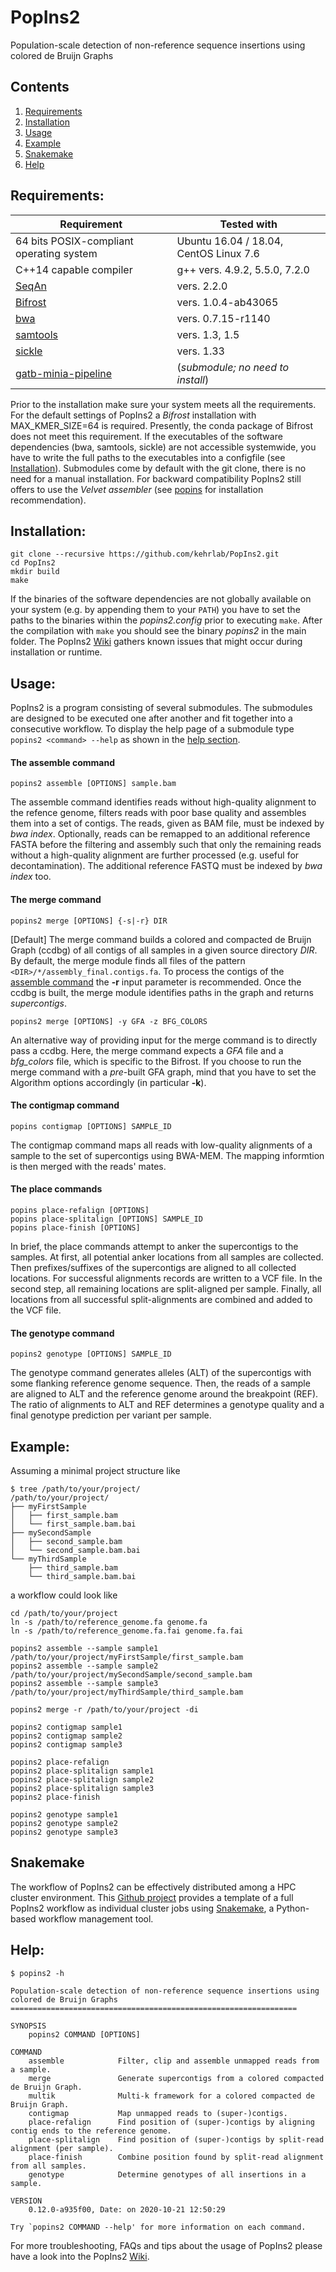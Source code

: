 # PopIns2

Population-scale detection of non-reference sequence insertions using colored de Bruijn Graphs

## Contents
1. [Requirements](#requirements)
2. [Installation](#installation)
3. [Usage](#usage)
4. [Example](#example)
5. [Snakemake](#snakemake)
6. [Help](#help)

## Requirements:

| Requirement | Tested with |
| --- | --- |
| 64 bits POSIX-compliant operating system | Ubuntu 16.04 / 18.04, CentOS Linux 7.6 |
| C++14 capable compiler | g++ vers. 4.9.2, 5.5.0, 7.2.0 |
| [SeqAn](https://www.seqan.de/) | vers. 2.2.0 |
| [Bifrost](https://github.com/pmelsted/bfgraph) | vers. 1.0.4-ab43065 |
| [bwa](https://github.com/lh3/bwa) | vers. 0.7.15-r1140 |
| [samtools](https://github.com/samtools/samtools) | vers. 1.3, 1.5 |
| [sickle](https://github.com/najoshi/sickle) | vers. 1.33 |
| [gatb-minia-pipeline](https://github.com/Krannich479/gatb-minia-pipeline) | (*submodule; no need to install*) |

Prior to the installation make sure your system meets all the requirements. For the default settings of PopIns2 a *Bifrost* installation with MAX_KMER_SIZE=64 is required. Presently, the conda package of Bifrost does not meet this requirement. If the executables of the software dependencies (bwa, samtools, sickle) are not accessible systemwide, you have to write the full paths to the executables into a configfile (see [Installation](#installation)). Submodules come by default with the git clone, there is no need for a manual installation. For backward compatibility PopIns2 still offers to use the *Velvet assembler* (see [popins](https://github.com/bkehr/popins) for installation recommendation).

## Installation:

```
git clone --recursive https://github.com/kehrlab/PopIns2.git
cd PopIns2
mkdir build
make
```

If the binaries of the software dependencies are not globally available on your system (e.g. by appending them to your `PATH`) you have to set the paths to the binaries within the *popins2.config* prior to executing `make`. After the compilation with `make` you should see the binary *popins2* in the main folder. The PopIns2 [Wiki](https://github.com/kehrlab/PopIns2/wiki) gathers known issues that might occur during installation or runtime.

## Usage:

PopIns2 is a program consisting of several submodules. The submodules are designed to be executed one after another and fit together into a consecutive workflow. To display the help page of a submodule type `popins2 <command> --help` as shown in the [help section](#help).

#### The assemble command
```
popins2 assemble [OPTIONS] sample.bam
```
The assemble command identifies reads without high-quality alignment to the refence genome, filters reads with poor base quality and assembles them into a set of contigs. The reads, given as BAM file, must be indexed by _bwa index_. Optionally, reads can be remapped to an additional reference FASTA before the filtering and assembly such that only the remaining reads without a high-quality alignment are further processed (e.g. useful for decontamination). The additional reference FASTQ must be indexed by _bwa index_ too.

#### The merge command
```
popins2 merge [OPTIONS] {-s|-r} DIR
```
\[Default\] The merge command builds a colored and compacted de Bruijn Graph (ccdbg) of all contigs of all samples in a given source directory _DIR_.
By default, the merge module finds all files of the pattern `<DIR>/*/assembly_final.contigs.fa`. To process the contigs of the [assemble command](#the-assemble-command) the __-r__ input parameter is recommended. Once the ccdbg is built, the merge module identifies paths in the graph and returns _supercontigs_.

```
popins2 merge [OPTIONS] -y GFA -z BFG_COLORS
```
An alternative way of providing input for the merge command is to directly pass a ccdbg. Here, the merge command expects a _GFA_ file and a _bfg_colors_ file, which is specific to the Bifrost. If you choose to run the merge command with a _pre_-built GFA graph, mind that you have to set the Algorithm options accordingly (in particular __-k__).

#### The contigmap command
```
popins contigmap [OPTIONS] SAMPLE_ID
```
The contigmap command maps all reads with low-quality alignments of a sample to the set of supercontigs using BWA-MEM. The mapping informtion is then merged with the reads' mates.

#### The place commands
```
popins place-refalign [OPTIONS]
popins place-splitalign [OPTIONS] SAMPLE_ID
popins place-finish [OPTIONS]
```
In brief, the place commands attempt to anker the supercontigs to the samples. At first, all potential anker locations from all samples are collected. Then prefixes/suffixes of the supercontigs are aligned to all collected locations. For successful alignments records are written to a VCF file. In the second step, all remaining locations are split-aligned per sample. Finally, all locations from all successful split-alignments are combined and added to the VCF file.

#### The genotype command
```
popins2 genotype [OPTIONS] SAMPLE_ID
```
The genotype command generates alleles (ALT) of the supercontigs with some flanking reference genome sequence. Then, the reads of a sample are aligned to ALT and the reference genome around the breakpoint (REF). The ratio of alignments to ALT and REF determines a genotype quality and a final genotype prediction per variant per sample.

## Example:

Assuming a minimal project structure like

```
$ tree /path/to/your/project/
/path/to/your/project/
├── myFirstSample
│   ├── first_sample.bam
│   └── first_sample.bam.bai
├── mySecondSample
│   ├── second_sample.bam
│   └── second_sample.bam.bai
└── myThirdSample
    ├── third_sample.bam
    └── third_sample.bam.bai
```

a workflow could look like

```
cd /path/to/your/project
ln -s /path/to/reference_genome.fa genome.fa
ln -s /path/to/reference_genome.fa.fai genome.fa.fai

popins2 assemble --sample sample1 /path/to/your/project/myFirstSample/first_sample.bam
popins2 assemble --sample sample2 /path/to/your/project/mySecondSample/second_sample.bam
popins2 assemble --sample sample3 /path/to/your/project/myThirdSample/third_sample.bam

popins2 merge -r /path/to/your/project -di

popins2 contigmap sample1
popins2 contigmap sample2
popins2 contigmap sample3

popins2 place-refalign
popins2 place-splitalign sample1
popins2 place-splitalign sample2
popins2 place-splitalign sample3
popins2 place-finish

popins2 genotype sample1
popins2 genotype sample2
popins2 genotype sample3
```

## Snakemake

The workflow of PopIns2 can be effectively distributed among a HPC cluster environment. This [Github project](https://github.com/Krannich479/PopIns2_snakeproject) provides a template of a full PopIns2 workflow as individual cluster jobs using [Snakemake](https://snakemake.readthedocs.io/en/stable/), a Python-based workflow management tool.

## Help:

```
$ popins2 -h

Population-scale detection of non-reference sequence insertions using colored de Bruijn Graphs
================================================================

SYNOPSIS
    popins2 COMMAND [OPTIONS]

COMMAND
    assemble            Filter, clip and assemble unmapped reads from a sample.
    merge               Generate supercontigs from a colored compacted de Bruijn Graph.
    multik              Multi-k framework for a colored compacted de Bruijn Graph.
    contigmap           Map unmapped reads to (super-)contigs.
    place-refalign      Find position of (super-)contigs by aligning contig ends to the reference genome.
    place-splitalign    Find position of (super-)contigs by split-read alignment (per sample).
    place-finish        Combine position found by split-read alignment from all samples.
    genotype            Determine genotypes of all insertions in a sample.

VERSION
    0.12.0-a935f00, Date: on 2020-10-21 12:50:29

Try `popins2 COMMAND --help' for more information on each command.

```

For more troubleshooting, FAQs and tips about the usage of PopIns2 please have a look into the PopIns2 [Wiki](https://github.com/kehrlab/PopIns2/wiki).

